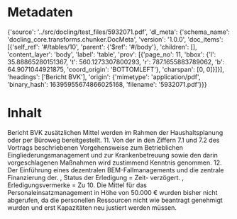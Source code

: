 # Metadaten
{'source': '../src/docling/test_files/5932071.pdf', 'dl_meta': {'schema_name': 'docling_core.transforms.chunker.DocMeta', 'version': '1.0.0', 'doc_items': [{'self_ref': '#/tables/10', 'parent': {'$ref': '#/body'}, 'children': [], 'content_layer': 'body', 'label': 'table', 'prov': [{'page_no': 11, 'bbox': {'l': 35.88865280151367, 't': 560.1273307800293, 'r': 787.1655883789062, 'b': 64.9071044921875, 'coord_origin': 'BOTTOMLEFT'}, 'charspan': [0, 0]}]}], 'headings': ['Bericht BVK'], 'origin': {'mimetype': 'application/pdf', 'binary_hash': 16395955674866025168, 'filename': '5932071.pdf'}}}

# Inhalt
Bericht BVK
zusätzlichen Mittel werden im Rahmen der Haushaltsplanung oder per Büroweg bereitgestellt. 11. Von der in den Ziffern 7.1 und 7.2 des Vortrags beschriebenen Vorgehensweise zum Betrieblichen Eingliederungsmanagement und zur Krankenbetreuung sowie den darin vorgeschlagenen Maßnahmen wird zustimmend Kenntnis genommen. 12. Der Einführung eines dezentralen BEM-Fallmanagements und die zentrale Finanzierung der. , Status der Erledigung = Zeit- verzögert. , Erledigungsvermerke = Zu 10. Die Mittel für das Personaleinsatzmanagement in Höhe von 50.000 € wurden bisher nicht abgerufen, da die personellen Ressourcen nicht wie beantragt genehmigt wurden und erst Kapazitäten neu justiert werden müssen.